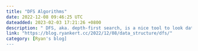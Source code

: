 ```yaml
---
title: "DFS Algorithms"
date: 2022-12-08 09:46:25 UTC
dateadded: 2023-02-03 17:21:26 +0800
description: " DFS, aka. depth-first search, is a nice tool to look data in depth-first manner. an example to travel through graph will be this : "
link: "https://blog.ryankert.cc/2022/12/08/data_structure/dfs/"
category: [Ryan's blog]
---
```

